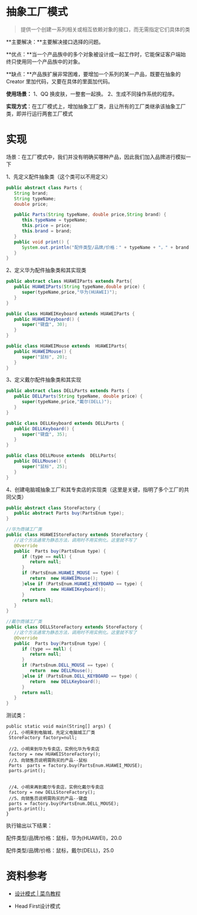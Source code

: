 # 抽象工厂模式

> 提供一个创建一系列相关或相互依赖对象的接口，而无需指定它们具体的类

**主要解决：**主要解决接口选择的问题。

**优点：**当一个产品族中的多个对象被设计成一起工作时，它能保证客户端始终只使用同一个产品族中的对象。

**缺点：**产品族扩展非常困难，要增加一个系列的某一产品，既要在抽象的 Creator 里加代码，又要在具体的里面加代码。

**使用场景：** 1、QQ 换皮肤，一整套一起换。 2、生成不同操作系统的程序。

**实现方式**：在工厂模式上，增加抽象工厂类，且让所有的工厂类继承该抽象工厂类，即并行运行两套工厂模式



# 实现

场景：在工厂模式中，我们并没有明确买哪种产品，因此我们加入品牌进行模拟一下

1、先定义配件抽象类（这个类可以不用定义）

```java
public abstract class Parts {
   String brand;
   String typeName;
   double price;

   public Parts(String typeName, double price,String brand) {
      this.typeName = typeName;
      this.price = price;
      this.brand = brand;
   }
   public void print() {
      System.out.println("配件类型/品牌/价格：" + typeName + "，" + brand + "，" + price);
   }
}
```

2、定义华为配件抽象类和其实现类

```java
public abstract class HUAWEIParts extends Parts{
   public HUAWEIParts(String typeName,double price) {
      super(typeName,price,"华为(HUAWEI)");
   }
}
```

```java
public class HUAWEIKeyboard extends HUAWEIParts {
   public HUAWEIKeyboard() {
      super("键盘", 30);
   }
}
```

```java
public class HUAWEIMouse extends  HUAWEIParts{
   public HUAWEIMouse() {
      super("鼠标", 20);
   }
}
```

3、定义戴尔配件抽象类和其实现

```java
public abstract class DELLParts extends Parts {
   public DELLParts(String typeName, double price) {
      super(typeName,price,"戴尔(DELL)");
   }
}
```

```java
public class DELLKeyboard extends DELLParts {
   public DELLKeyboard() {
      super("键盘", 35);
   }
}
```

```java
public class DELLMouse extends  DELLParts{
   public DELLMouse() {
      super("鼠标", 25);
   }
}
```

4、创建电脑城抽象工厂和其专卖店的实现类（这里是关键，指明了多个工厂的共同父类）

```java
public abstract class StoreFactory {
   public abstract Parts buy(PartsEnum type);
}
```

```java
//华为商铺工厂类
public class HUAWEIStoreFactory extends StoreFactory {
   //这个方法通常为静态方法，调用时不用实例化。这里就不写了
   @Override
   public  Parts buy(PartsEnum type) {
      if (type == null) {
         return null;
      }
      if (PartsEnum.HUAWEI_MOUSE == type) {
         return  new HUAWEIMouse();
      }else if (PartsEnum.HUAWEI_KEYBOARD == type) {
         return  new HUAWEIKeyboard();
      }
      return null;
   }
}
```

```java
//戴尔商铺工厂类
public class DELLStoreFactory extends StoreFactory {
   //这个方法通常为静态方法，调用时不用实例化。这里就不写了
   @Override
   public  Parts buy(PartsEnum type) {
      if (type == null) {
         return null;
      }
      if (PartsEnum.DELL_MOUSE == type) {
         return  new DELLMouse();
      }else if (PartsEnum.DELL_KEYBOARD == type) {
         return  new DELLKeyboard();
      }
      return null;
   }
}
```

测试类：

```
public static void main(String[] args) {
 //1、小明来到电脑城，先定义电脑城工厂类
 StoreFactory factory=null;

 //2、小明来到华为专卖店，实例化华为专卖店
 factory = new HUAWEIStoreFactory();
 //3、向销售员说明需购买的产品--鼠标
 Parts  parts = factory.buy(PartsEnum.HUAWEI_MOUSE);
 parts.print();


 //4、小明来再到戴尔专卖店，实例化戴尔专卖店
 factory = new DELLStoreFactory();
 //5、向销售员说明需购买的产品--键盘
 parts = factory.buy(PartsEnum.DELL_MOUSE);
 parts.print();
}
```

执行输出以下结果：

配件类型/品牌/价格：鼠标，华为(HUAWEI)，20.0

配件类型/品牌/价格：鼠标，戴尔(DELL)，25.0



# 资料参考

* [设计模式 | 菜鸟教程](https://www.runoob.com/design-pattern/design-pattern-tutorial.html)

* Head First设计模式
